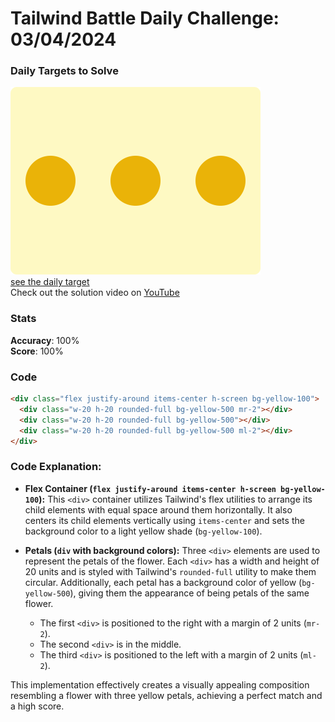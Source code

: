 # Tailwind Battle Daily Challenge: 03/04/2024

### Daily Targets to Solve

![picture of daily target](./images/03.png)  
[see the daily target](https://www.tailwindbattle.com/play/5)  
Check out the solution video on [YouTube](https://www.youtube.com/watch?v=40R_da1ul8E)

### Stats

**Accuracy**: 100%  
**Score**: 100%

### Code

```html
<div class="flex justify-around items-center h-screen bg-yellow-100">
  <div class="w-20 h-20 rounded-full bg-yellow-500 mr-2"></div>
  <div class="w-20 h-20 rounded-full bg-yellow-500"></div>
  <div class="w-20 h-20 rounded-full bg-yellow-500 ml-2"></div>
</div>
```

### Code Explanation:

- **Flex Container (`flex justify-around items-center h-screen bg-yellow-100`):** This `<div>` container utilizes Tailwind's flex utilities to arrange its child elements with equal space around them horizontally. It also centers its child elements vertically using `items-center` and sets the background color to a light yellow shade (`bg-yellow-100`).

- **Petals (`div` with background colors):** Three `<div>` elements are used to represent the petals of the flower. Each `<div>` has a width and height of 20 units and is styled with Tailwind's `rounded-full` utility to make them circular. Additionally, each petal has a background color of yellow (`bg-yellow-500`), giving them the appearance of being petals of the same flower.

  - The first `<div>` is positioned to the right with a margin of 2 units (`mr-2`).
  - The second `<div>` is in the middle.
  - The third `<div>` is positioned to the left with a margin of 2 units (`ml-2`).

This implementation effectively creates a visually appealing composition resembling a flower with three yellow petals, achieving a perfect match and a high score.